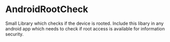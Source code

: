 # AndroidRootCheck

Small Library which checks if the device is rooted.
Include this libary in any android app which needs to check if root access is available for information security.
